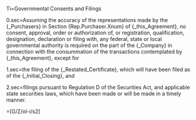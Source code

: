 Ti=Governmental Consents and Filings

0.sec=Assuming the accuracy of the representations made by the {_Purchasers} in Section {Rep.Purchaser.Xnum} of {_this_Agreement}, no consent, approval, order or authorization of, or registration, qualification, designation, declaration or filing with, any federal, state or local governmental authority is required on the part of the {_Company} in connection with the consummation of the transactions contemplated by {_this_Agreement}, except for

1.sec=the filing of the {_Restated_Certificate}, which will have been filed as of the {_Initial_Closing}, and

2.sec=filings pursuant to Regulation D of the Securities Act, and applicable state securities laws, which have been made or will be made in a timely manner.

=[G/Z/ol-i/s2]
